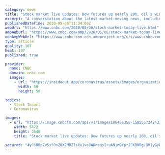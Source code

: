 ```yaml
---
category: news
title: "Stock market live updates: Dow futures up nearly 200, oil's winning streak, waiting for ADP jobs"
excerpt: "A converstation about the latest market-moving news, including oil's six-day rally and expectations of reopening the economy."
publishedDateTime: 2020-05-06T11:34:00Z
webUrl: "https://www.cnbc.com/2020/05/06/stock-market-today-live.html"
ampWebUrl: "https://www.cnbc.com/amp/2020/05/06/stock-market-today-live.html"
cdnAmpWebUrl: "https://www-cnbc-com.cdn.ampproject.org/c/s/www.cnbc.com/amp/2020/05/06/stock-market-today-live.html"
type: article
quality: 107
heat: 107
published: true

provider:
  name: CNBC
  domain: cnbc.com
  images:
    - url: "https://insideout.app/coronavirus/assets/images/organizations/cnbc.com-50x50.jpg"
      width: 50
      height: 50

topics:
  - Stock Impact
  - Coronavirus

images:
  - url: "https://image.cnbcfm.com/api/v1/image/106466358-1585567242433gettyimages-1208533655.jpeg?v=1588764045"
    width: 5472
    height: 3648
    title: "Stock market live updates: Dow futures up nearly 200, oil's winning streak, waiting for ADP jobs"

secured: "4yO5OBp7v5s5OnZ6X2MRZlsXu1vo8WKneusI+uANjnQYprJEKB0Bg/BV1yGykzLxMM837Qj9Qr+F7JxLvNalcZBKLcjAxEkF075a/G32/9ATNrqM9xdnspZKJg4umB+rC7/0JRoAYvSYfXvF/ew4XwAtDU/rApHVVL2jEWX9yxTxi2c2Jl3iqYRRjXSkEk4RwJuyOM116hVPHptVHt5bYRRTLrESMdzn/F5mT42Xf9R5p1tbym4Cd9DwDzMmOlHOJvYOUqXKzahPj66l7yeX2C8sJaHPFgUeDzuQvaNaZgWtbDii+3oeUlWVJEzK4aPBe8C3OoPI3Vw9qBa5fRPJYI3JCVf8xUo9ILOj8GqHmywazSVLCZAzjXvZMj8SAtSFyv3aelGdwOdIKEJjGzatoTV63Y6tT6PfSFryYsvmSERoDeDLlBjbslFbmeBkmOE02ZPL8SdkqBEl6F/Yptx/90IwrpmKVzLLHqu+bsNLrqE=;FNa7PT404SPbRf2xQqAo3g=="
---
```


